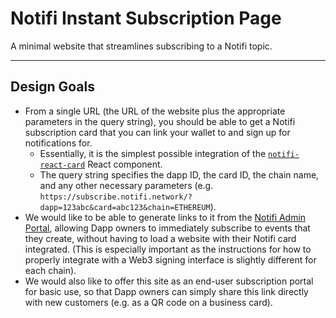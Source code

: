 # Notifi Instant Subscription Page

A minimal website that streamlines subscribing to a Notifi topic.

---

## Design Goals

- From a single URL (the URL of the website plus the appropriate parameters in the query string),
  you should be able to get a Notifi subscription card that you can link your wallet to and sign
  up for notifications for.
  - Essentially, it is the simplest possible integration of the
    [`notifi-react-card`](https://github.com/notifi-network/notifi-sdk-ts/tree/main/packages/notifi-react-card)
    React component.
  - The query string specifies the dapp ID, the card ID, the chain name, and any other necessary parameters
    (e.g. `https://subscribe.notifi.network/?dapp=123abc&card=abc123&chain=ETHEREUM`).
- We would like to be able to generate links to it from the [Notifi Admin Portal](https://admin.notifi.network),
  allowing Dapp owners to immediately subscribe to events that they create, without having to
  load a website with their Notifi card integrated. (This is especially important as the instructions
  for how to properly integrate with a Web3 signing interface is slightly different for each chain).
- We would also like to offer this site as an end-user subscription portal for basic use,
  so that Dapp owners can simply share this link directly with new customers (e.g. as a QR code
  on a business card).
